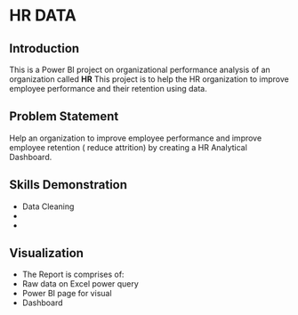 # HR DATA

## Introduction

This is a Power BI project on organizational performance analysis of an organization called **HR**
This project is to help the HR organization to improve employee performance and their retention using data.

## Problem Statement
 Help an organization to improve employee performance and improve employee retention ( reduce attrition) 
by creating a HR Analytical Dashboard.

## Skills Demonstration
- Data Cleaning
- 
-

## Visualization 
- The Report is comprises of:
- Raw data on Excel power query
- Power BI page for visual
- Dashboard 
